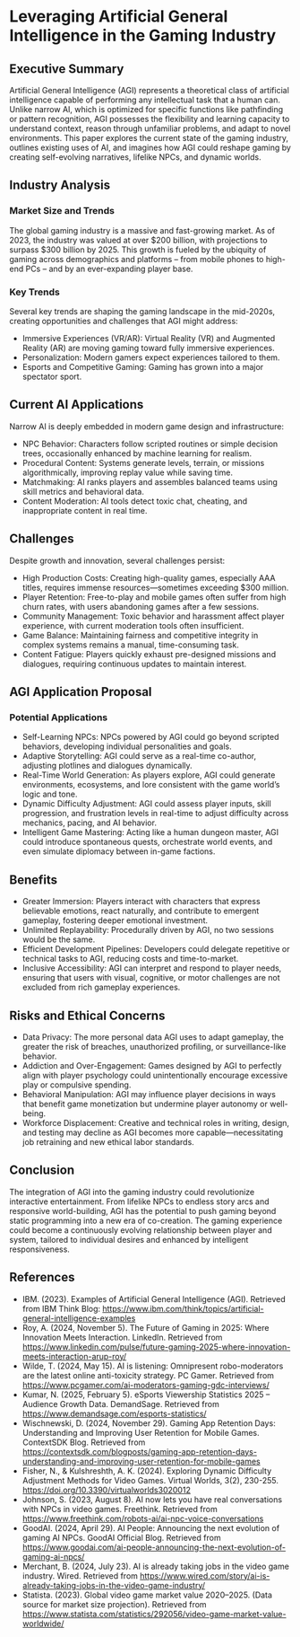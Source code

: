 # Leveraging Artificial General Intelligence in the Gaming Industry

## Executive Summary
Artificial General Intelligence (AGI) represents a theoretical class of artificial intelligence capable of performing any intellectual task that a human can. Unlike narrow AI, which is optimized for specific functions like pathfinding or pattern recognition, AGI possesses the flexibility and learning capacity to understand context, reason through unfamiliar problems, and adapt to novel environments. This paper explores the current state of the gaming industry, outlines existing uses of AI, and imagines how AGI could reshape gaming by creating self-evolving narratives, lifelike NPCs, and dynamic worlds.

## Industry Analysis
### Market Size and Trends
The global gaming industry is a massive and fast-growing market. As of 2023, the industry was valued at over $200 billion, with projections to surpass $300 billion by 2025. This growth is fueled by the ubiquity of gaming across demographics and platforms – from mobile phones to high-end PCs – and by an ever-expanding player base.

### Key Trends
Several key trends are shaping the gaming landscape in the mid-2020s, creating opportunities and challenges that AGI might address:
- Immersive Experiences (VR/AR): Virtual Reality (VR) and Augmented Reality (AR) are moving gaming toward fully immersive experiences.
- Personalization: Modern gamers expect experiences tailored to them.
- Esports and Competitive Gaming: Gaming has grown into a major spectator sport.

## Current AI Applications
Narrow AI is deeply embedded in modern game design and infrastructure:
- NPC Behavior: Characters follow scripted routines or simple decision trees, occasionally enhanced by machine learning for realism.
- Procedural Content: Systems generate levels, terrain, or missions algorithmically, improving replay value while saving time.
- Matchmaking: AI ranks players and assembles balanced teams using skill metrics and behavioral data.
- Content Moderation: AI tools detect toxic chat, cheating, and inappropriate content in real time.

## Challenges
Despite growth and innovation, several challenges persist:
- High Production Costs: Creating high-quality games, especially AAA titles, requires immense resources—sometimes exceeding $300 million.
- Player Retention: Free-to-play and mobile games often suffer from high churn rates, with users abandoning games after a few sessions.
- Community Management: Toxic behavior and harassment affect player experience, with current moderation tools often insufficient.
- Game Balance: Maintaining fairness and competitive integrity in complex systems remains a manual, time-consuming task.
- Content Fatigue: Players quickly exhaust pre-designed missions and dialogues, requiring continuous updates to maintain interest.

## AGI Application Proposal
### Potential Applications
- Self-Learning NPCs: NPCs powered by AGI could go beyond scripted behaviors, developing individual personalities and goals.
- Adaptive Storytelling: AGI could serve as a real-time co-author, adjusting plotlines and dialogues dynamically.
- Real-Time World Generation: As players explore, AGI could generate environments, ecosystems, and lore consistent with the game world’s logic and tone.
- Dynamic Difficulty Adjustment: AGI could assess player inputs, skill progression, and frustration levels in real-time to adjust difficulty across mechanics, pacing, and AI behavior.
- Intelligent Game Mastering: Acting like a human dungeon master, AGI could introduce spontaneous quests, orchestrate world events, and even simulate diplomacy between in-game factions.

## Benefits
- Greater Immersion: Players interact with characters that express believable emotions, react naturally, and contribute to emergent gameplay, fostering deeper emotional investment.
- Unlimited Replayability: Procedurally driven by AGI, no two sessions would be the same.
- Efficient Development Pipelines: Developers could delegate repetitive or technical tasks to AGI, reducing costs and time-to-market.
- Inclusive Accessibility: AGI can interpret and respond to player needs, ensuring that users with visual, cognitive, or motor challenges are not excluded from rich gameplay experiences.

## Risks and Ethical Concerns
- Data Privacy: The more personal data AGI uses to adapt gameplay, the greater the risk of breaches, unauthorized profiling, or surveillance-like behavior.
- Addiction and Over-Engagement: Games designed by AGI to perfectly align with player psychology could unintentionally encourage excessive play or compulsive spending.
- Behavioral Manipulation: AGI may influence player decisions in ways that benefit game monetization but undermine player autonomy or well-being.
- Workforce Displacement: Creative and technical roles in writing, design, and testing may decline as AGI becomes more capable—necessitating job retraining and new ethical labor standards.

## Conclusion
The integration of AGI into the gaming industry could revolutionize interactive entertainment. From lifelike NPCs to endless story arcs and responsive world-building, AGI has the potential to push gaming beyond static programming into a new era of co-creation. The gaming experience could become a continuously evolving relationship between player and system, tailored to individual desires and enhanced by intelligent responsiveness.

## References
- IBM. (2023). Examples of Artificial General Intelligence (AGI). Retrieved from IBM Think Blog: https://www.ibm.com/think/topics/artificial-general-intelligence-examples
- Roy, A. (2024, November 5). The Future of Gaming in 2025: Where Innovation Meets Interaction. LinkedIn. Retrieved from https://www.linkedin.com/pulse/future-gaming-2025-where-innovation-meets-interaction-arup-roy/
- Wilde, T. (2024, May 15). AI is listening: Omnipresent robo-moderators are the latest online anti-toxicity strategy. PC Gamer. Retrieved from https://www.pcgamer.com/ai-moderators-gaming-gdc-interviews/
- Kumar, N. (2025, February 5). eSports Viewership Statistics 2025 – Audience Growth Data. DemandSage. Retrieved from https://www.demandsage.com/esports-statistics/
- Wischnewski, D. (2024, November 29). Gaming App Retention Days: Understanding and Improving User Retention for Mobile Games. ContextSDK Blog. Retrieved from https://contextsdk.com/blogposts/gaming-app-retention-days-understanding-and-improving-user-retention-for-mobile-games
- Fisher, N., & Kulshreshth, A. K. (2024). Exploring Dynamic Difficulty Adjustment Methods for Video Games. Virtual Worlds, 3(2), 230-255. https://doi.org/10.3390/virtualworlds3020012
- Johnson, S. (2023, August 8). AI now lets you have real conversations with NPCs in video games. Freethink. Retrieved from https://www.freethink.com/robots-ai/ai-npc-voice-conversations
- GoodAI. (2024, April 29). AI People: Announcing the next evolution of gaming AI NPCs. GoodAI Official Blog. Retrieved from https://www.goodai.com/ai-people-announcing-the-next-evolution-of-gaming-ai-npcs/
- Merchant, B. (2024, July 23). AI is already taking jobs in the video game industry. Wired. Retrieved from https://www.wired.com/story/ai-is-already-taking-jobs-in-the-video-game-industry/
- Statista. (2023). Global video game market value 2020–2025. (Data source for market size projection). Retrieved from https://www.statista.com/statistics/292056/video-game-market-value-worldwide/
